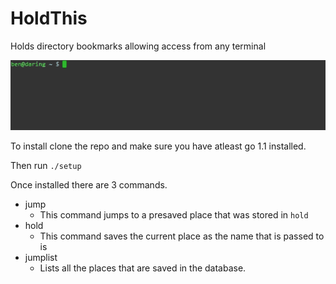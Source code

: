 HoldThis
========

Holds directory bookmarks allowing access from any terminal

![A demo gif](demo.gif "Demo Video")

To install clone the repo and make sure you have atleast go 1.1 installed.

Then run `./setup`

Once installed there are 3 commands.
  * jump
    * This command jumps to a presaved place that was stored in `hold`
  * hold
    * This command saves the current place as the name that is passed to is
  * jumplist
    * Lists all the places that are saved in the database.
